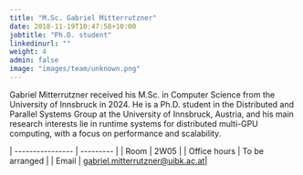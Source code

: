 ```yaml
---
title: "M.Sc. Gabriel Mitterrutzner"
date: 2018-11-19T10:47:58+10:00
jobtitle: "Ph.D. student"
linkedinurl: ""
weight: 4
admin: false
image: "images/team/unknown.png"
---
```


Gabriel Mitterrutzner received his M.Sc. in Computer Science from the University of Innsbruck in 2024. He is a Ph.D. student in the Distributed and Parallel Systems Group at the University of Innsbruck, Austria, and his main research interests lie in runtime systems for distributed multi-GPU computing, with a focus on performance and scalability.

| ----------------  | --------- | 
| Room              | 2W05      | 
| Office hours      | To be arranged |
| Email             | [gabriel.mitterrutzner@uibk.ac.at](mailto:gabriel.mitterrutzner@uibk.ac.at)| 